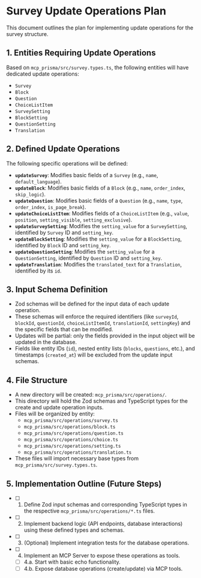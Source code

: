 # Survey Update Operations Plan

This document outlines the plan for implementing update operations for the survey structure.

## 1. Entities Requiring Update Operations

Based on `mcp_prisma/src/survey.types.ts`, the following entities will have dedicated update operations:

*   `Survey`
*   `Block`
*   `Question`
*   `ChoiceListItem`
*   `SurveySetting`
*   `BlockSetting`
*   `QuestionSetting`
*   `Translation`

## 2. Defined Update Operations

The following specific operations will be defined:

*   **`updateSurvey`**: Modifies basic fields of a `Survey` (e.g., `name`, `default_language`).
*   **`updateBlock`**: Modifies basic fields of a `Block` (e.g., `name`, `order_index`, `skip_logic`).
*   **`updateQuestion`**: Modifies basic fields of a `Question` (e.g., `name`, `type`, `order_index`, `is_page_break`).
*   **`updateChoiceListItem`**: Modifies fields of a `ChoiceListItem` (e.g., `value`, `position`, `setting_visible`, `setting_exclusive`).
*   **`updateSurveySetting`**: Modifies the `setting_value` for a `SurveySetting`, identified by `Survey` ID and `setting_key`.
*   **`updateBlockSetting`**: Modifies the `setting_value` for a `BlockSetting`, identified by `Block` ID and `setting_key`.
*   **`updateQuestionSetting`**: Modifies the `setting_value` for a `QuestionSetting`, identified by `Question` ID and `setting_key`.
*   **`updateTranslation`**: Modifies the `translated_text` for a `Translation`, identified by its `id`.

## 3. Input Schema Definition

*   Zod schemas will be defined for the input data of each update operation.
*   These schemas will enforce the required identifiers (like `surveyId`, `blockId`, `questionId`, `choiceListItemId`, `translationId`, `settingKey`) and the specific fields that can be modified.
*   Updates will be partial: only the fields provided in the input object will be updated in the database.
*   Fields like entity IDs (`id`), nested entity lists (`blocks`, `questions`, etc.), and timestamps (`created_at`) will be excluded from the update input schemas.

## 4. File Structure

*   A new directory will be created: `mcp_prisma/src/operations/`.
*   This directory will hold the Zod schemas and TypeScript types for the create and update operation inputs.
*   Files will be organized by entity:
    *   `mcp_prisma/src/operations/survey.ts`
    *   `mcp_prisma/src/operations/block.ts`
    *   `mcp_prisma/src/operations/question.ts`
    *   `mcp_prisma/src/operations/choice.ts`
    *   `mcp_prisma/src/operations/setting.ts`
    *   `mcp_prisma/src/operations/translation.ts`
*   These files will import necessary base types from `mcp_prisma/src/survey.types.ts`.

## 5. Implementation Outline (Future Steps)

- [ ] 1. Define Zod input schemas and corresponding TypeScript types in the respective `mcp_prisma/src/operations/*.ts` files.
- [ ] 2. Implement backend logic (API endpoints, database interactions) using these defined types and schemas.
- [ ] 3. (Optional) Implement integration tests for the database operations.
- [ ] 4. Implement an MCP Server to expose these operations as tools.
    - [ ] 4.a. Start with basic echo functionality.
    - [ ] 4.b. Expose database operations (create/update) via MCP tools. 